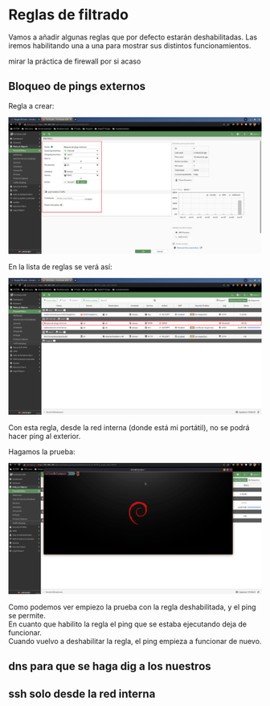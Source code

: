 # Reglas de filtrado

Vamos a añadir algunas reglas que por defecto estarán deshabilitadas. Las iremos habilitando una a una para mostrar sus distintos funcionamientos.

mirar la práctica de firewall por si acaso

## Bloqueo de pings externos

Regla a crear:

![133](../images/demo/133.png)

En la lista de reglas se verá así:

![134](../images/demo/134.png)

Con esta regla, desde la red interna (donde está mi portátil), no se podrá hacer ping al exterior.

Hagamos la prueba:

![135](../images/demo/135.gif)

Como podemos ver empiezo la prueba con la regla deshabilitada, y el ping se permite.  
En cuanto que habilito la regla el ping que se estaba ejecutando deja de funcionar.  
Cuando vuelvo a deshabilitar la regla, el ping empieza a funcionar de nuevo.

##





## dns para que se haga dig a los nuestros






## ssh solo desde la red interna









